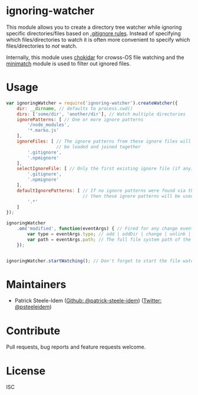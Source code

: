ignoring-watcher
===============
This module allows you to create a directory tree watcher while ignoring specific directories/files based on [.gitignore rules](http://git-scm.com/docs/gitignore). Instead of specifying which files/directories to watch it is often more convenient to specify which files/directories to _not_ watch.

Internally, this module uses [chokidar](https://github.com/paulmillr/chokidar) for crowss-OS file watching and the [minimatch](https://www.npmjs.com/package/minimatch) module is used to filter out ignored files.

# Usage

```javascript
var ignoringWatcher = require('ignoring-watcher').createWatcher({
    dir: __dirname, // defaults to process.cwd()
    dirs: ['some/dir', 'another/dir'], // Watch multiple directories
    ignorePatterns: [ // One or more ignore patterns
        '/node_modules',
        '*.marko.js'
    ],
    ignoreFiles: [ // The ignore patterns from these ignore files will all
                   // be loaded and joined together
        '.gitignore',
        '.npmignore'
    ],
    selectIgnoreFile: [ // Only the first existing ignore file (if any) will be loaded and merged
        '.gitignore',
        '.npmignore'
    ],
    defaultIgnorePatterns: [ // If no ignore patterns were found via the other properties
                             // then these ignore patterns will be used
        '.*'
    ]
});

ignoringWatcher
    .on('modified', function(eventArgs) { // Fired for any change event (add, delete, etc.)
        var type = eventArgs.type; // add | addDir | change | unlink | unlinkDir
        var path = eventArgs.path; // The full file system path of the modified file
    });


ignoringWatcher.startWatching(); // Don't forget to start the file watching service
```

# Maintainers

* Patrick Steele-Idem ([Github: @patrick-steele-idem](http://github.com/patrick-steele-idem)) ([Twitter: @psteeleidem](http://twitter.com/psteeleidem))

# Contribute

Pull requests, bug reports and feature requests welcome.

# License

ISC
